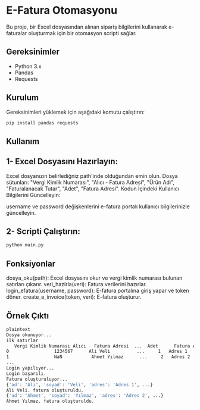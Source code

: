 # E-Fatura Otomasyonu

Bu proje, bir Excel dosyasından alınan sipariş bilgilerini kullanarak e-faturalar oluşturmak için bir otomasyon scripti sağlar.

## Gereksinimler

- Python 3.x
- Pandas
- Requests

## Kurulum

Gereksinimleri yüklemek için aşağıdaki komutu çalıştırın:
```bash
pip install pandas requests
```
## Kullanım
## 1- Excel Dosyasını Hazırlayın:

Excel dosyanızın belirlediğniz path'inde olduğundan emin olun.
Dosya sütunları: "Vergi Kimlik Numarası", "Alıcı - Fatura Adresi", "Ürün Adı", "Faturalanacak Tutar", "Adet", "Fatura Adresi".
Kodun İçindeki Kullanıcı Bilgilerini Güncelleyin:

username ve password değişkenlerini e-fatura portalı kullanıcı bilgilerinizle güncelleyin.
## 2- Scripti Çalıştırın:
```bash
python main.py
```
## Fonksiyonlar
dosya_oku(path): Excel dosyasını okur ve vergi kimlik numarası bulunan satırları çıkarır.
veri_hazirla(veri): Fatura verilerini hazırlar.
login_efatura(username, password): E-fatura portalına giriş yapar ve token döner.
create_e_invoice(token, veri): E-fatura oluşturur.
## Örnek Çıktı
```bash
plaintext
Dosya okunuyor...
ilk satırlar
   Vergi Kimlik Numarası Alıcı - Fatura Adresi  ...  Adet      Fatura Adresi
0                 1234567      Ali Veli          ...     1   Adres 1
1                 NaN           Ahmet Yılmaz      ...     2   Adres 2
...
Login yapılıyor...
Login başarılı.
Fatura oluşturuluyor...
{'ad': 'Ali', 'soyad': 'Veli', 'adres': 'Adres 1', ...}
Ali Veli. fatura oluşturuldu.
{'ad': 'Ahmet', 'soyad': 'Yılmaz', 'adres': 'Adres 2', ...}
Ahmet Yılmaz. fatura oluşturuldu.
```

